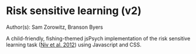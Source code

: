 # Risk sensitive learning (v2)

Author(s): Sam Zorowitz, Branson Byers

A child-friendly, fishing-themed jsPsych implementation of the risk sensitive learning task ([Niv et al. 2012](https://doi.org/10.1523/JNEUROSCI.5498-10.2012)) using Javascript and CSS. 
